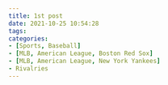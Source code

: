```yaml
---
title: 1st post
date: 2021-10-25 10:54:28
tags:
categories:
- [Sports, Baseball]
- [MLB, American League, Boston Red Sox]
- [MLB, American League, New York Yankees]
- Rivalries
---
```

